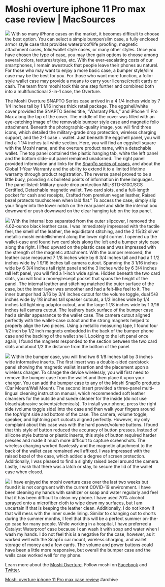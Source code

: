 # Moshi overture iphone 11 Pro max case review | MacSources
![](Moshi%20overture%20iphone%2011%20Pro%20max%20case%20review%20%7C%20MacSources/MoshiOvertureFeature-11.42.36-PM.jpg)
With so many iPhone cases on the market, it becomes difficult to choose the best option. You can select a simple bumper/slim case, a fully enclosed armor style case that provides waterproof/life proofing, magnetic attachment cases, folio/wallet style cases, or many other styles. Once you have chosen the type of case, you may then gain options to choose among several colors, textures/styles, etc. With the ever-escalating costs of our smartphones, I remain awestruck that people leave their phones au naturel. For those who may want to enjoy a more basic case, a bumper style/slim case may be the best for you. For those who want more function, a folio-style wallet case may provide a means to carry your license/credit cards or cash. The team from moshi took this one step further and combined both into a multifunctional 2-in-1 case, the Overture.

The Moshi Overture SNAPTO Series case arrived in a 4 1/4 inches wide by 7 1/4 inches tall by 1 1/16 inches thick retail package. The eggshell/white cover provided the SNAPTO Series title, “Warranty Plus,” and iPhone 11 Pro Max along the top of the cover. The middle of the cover was filled with an eye-catching image of the removable bumper style case and magnetic folio attachment. Beneath the photographic-quality image, you will find three icons, which detailed the military-grade drop protection, wireless charging support, and the 2-1 case + wallet. Just beneath the eggshell panel, you will find a 1 1/4 inches tall white section. Here, you will find an eggshell square with the Moshi name, and the overture product name, with a detachable wallet. The top panel contained the plastic hanging tab, white the left panel and the bottom slide-out panel remained unadorned. The right panel provided information and links for the [SnapTo series of cases](http://moshi.com/snapto), and about the Global 1-Year Warranty and the ability to extend it to a limited lifetime warranty through product registration. The reverse panel proved to be a little busy, providing six bulleted points of information in three languages. The panel listed: Military-grade drop protection MIL-STD-810G/SGS Certified, Detachable magnetic wallet, Two card slots, and a full-length pocket for cash and receipts, Crafted from premium vegan leather, Raised bezel protects touchscreen when laid flat.” To access the case, simply slip your finger into the lower notch on the rear panel and slide the internal box downward or push downward on the clear hanging tab on the top panel.

![](Moshi%20overture%20iphone%2011%20Pro%20max%20case%20review%20%7C%20MacSources/MoshiOverturecase-11.42.36-PM.jpg)
With the internal box separated from the outer slipcover, I removed the 4.62-ounce black leather case. I was immediately impressed with the tactile feel, the smell of the leather, the equidistant stitching, and the 2 15/32 silver metallic moshi embellishment along the lower right corner. I opened up the wallet-case and found two card slots along the left and a bumper style case along the right. I lifted upward on the plastic case and was impressed with the strength of the magnetic attachment. With the bumper removed, the leather case measured 7 1/8 inches wide by 6 3/4 inches tall and had a 1 1/2 inches wide by 1 9/16 inches tall camera cutout. Spanning the 3 1/16 inches wide by 6 3/4 inches tall right panel and the 3 inches wide by 6 3/4 inches tall left panel, you will find a 1-inch wide spine. Hidden beneath the two card slots, you will find a money/receipt pocket that spans the height of the panel. The internal leather and stitching matched the outer surface of the case, but the inner layer was smoother and had a felt-like feel to it. The inner bumper had 3/16 by 3/4 inches cutout for the volume toggle, dual 5/8 inches wide by 1/8 inches tall speaker cutouts, a 1/2 inches wide by 1/4 inches tall lightning adaptor cutout, and the large 1 1/8 inches wide by 1 3/16 inches tall camera cutout. The leathery back surface of the bumper case had a similar appearance to the wallet case. The camera cutout aligned perfectly with the wallet-case cutout and the strong magnets helped to properly align the two pieces. Using a metallic measuring tape, I found four 1/2 inch by 1/2 inch magnets embedded in the back of the bumper phone case and the backing of the wallet shell. Looking to the left panel once again, I found the magnets responded to the section between the two card slots and about 1/2 the distance from the bottom of the panel.

![](Moshi%20overture%20iphone%2011%20Pro%20max%20case%20review%20%7C%20MacSources/moshiOverture-11.42.36-PM.jpg)
Within the bumper case, you will find two 6 1/8 inches tall by 3 inches wide informative inserts. The first insert was a double-sided cardstock panel showing the magnetic wallet insertion and the placement upon a wireless charger. To charge the device wirelessly, you will first need to remove the bumper case from the wallet and then place it upon your charger. You can add the bumper case to any of the Moshi SnapTo products (Car Mount/Wall Mount). The second insert provided a three-panel multi-lingual cleaning instruction manual, which recommended soft leather cleansers for the outside and suede cleaner for the inside (do not use bleach/abrasive solvents/chemicals). To install your phone, press the right side (volume toggle side) into the case and then walk your fingers around the top/right side and bottom of the case. The camera, volume toggle, speaker, and lightning port cutouts aligned perfectly. However, my only complaint about this case was with the hard power/volume buttons. I found that this style of button reduced the accuracy of button presses. Instead of silicone style buttons or plastic inserts, this style of button required harder presses and made it much more difficult to capture screenshots. The wireless charging worked flawlessly and the magnetic attachment to the back of the wallet case remained well affixed. I was impressed with the raised bezel of the case, which added a degree of screen protection. Additionally, I was pleased to find a slightly raised bezel around the camera. Lastly, I wish that there was a latch or stay, to secure the lid of the wallet case when closed.

![](Moshi%20overture%20iphone%2011%20Pro%20max%20case%20review%20%7C%20MacSources/MoshiOverturecombo-11.42.36-PM.jpg)
I have enjoyed the moshi overture case over the last two weeks but found it is not congruent with the current COVID-19 environment. I have been cleaning my hands with sanitizer or soap and water regularly and feel that it has been difficult to clean my phone. I have used 70% alcohol sprayed onto a microfiber cloth to wipe down my surfaces, but I am uncertain if that is keeping the leather clean. Additionally, I do not know if that will mess with the inner suede lining. Similar to changing out to shorts during the summer months, I feel that this will be a perfect summer on-the-go case for many people. While working in a hospital, I have preferred a Catalyst Waterproof case because I can wash it with soap and water when I wash my hands. I do not feel this is a negative for the case, however, as it worked well with the SnapTo car mount, wireless charging, and wallet storage of money and a few cards. The volume and power buttons could have been a little more responsive, but overall the bumper case and the wells case worked well for my phone.

Learn more about the [Moshi Overture](https://www.moshi.com/en/product/overture-for-iphone-11-pro-max/jet-black).
Follow moshi on [Facebook](https://www.facebook.com/moshi.usa/) and [Twitter](https://twitter.com/moshi_life). 

[Moshi overture iphone 11 Pro max case review](https://macsources.com/moshi-overture-iphone-11-pro-max-case-review/) #archive